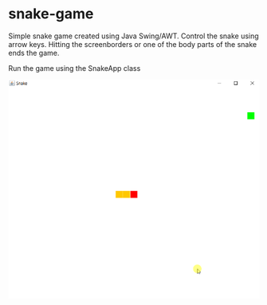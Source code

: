 # snake-game

Simple snake game created using Java Swing/AWT. Control the snake using arrow keys. Hitting the screenborders or one of the body parts of the snake ends the game.

Run the game using the SnakeApp class

![snake-game](snakegame.gif)
